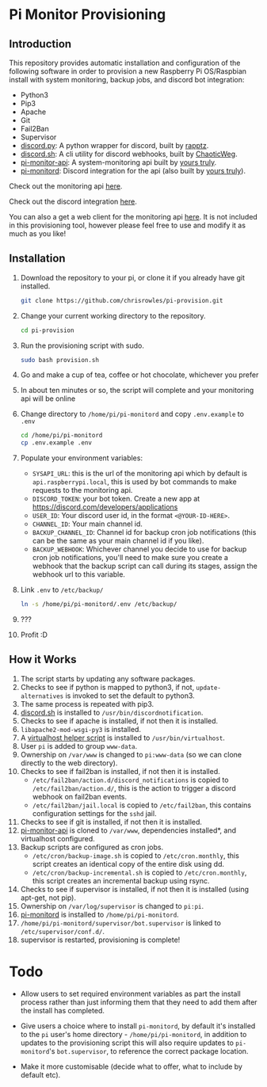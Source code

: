 # Pi Monitor Provisioning

## Introduction

This repository provides automatic installation and configuration of the following software in order to provision a new Raspberry Pi OS/Raspbian install with system monitoring, backup jobs, and discord bot integration:


- Python3
- Pip3
- Apache
- Git
- Fail2Ban
- Supervisor
- [discord.py](https://pypi.org/project/discord.py/): A python wrapper for discord, built by [rapptz](https://pypi.org/user/rapptz/).
- [discord.sh](https://github.com/ChaoticWeg/discord.sh): A cli utility for discord webhooks, built by [ChaoticWeg](https://github.com/ChaoticWeg).
- [pi-monitor-api](https://github.com/chrisrowles/pi-monitor-api): A system-monitoring api built by [yours truly](https://github.com/chrisrowles).
- [pi-monitord](https://github.com/chrisrowles/pi-monitord): Discord integration for the api (also built by [yours truly](https://github.com/chrisrowles)).

Check out the monitoring api [here](https://github.com/chrisrowles/pi-monitor-api).

Check out the discord integration [here](https://github.com/chrisrowles/pi-monitord).

You can also a get a web client for the monitoring api [here](https://github.com/chrisrowles/pi-monitor). It is not included in this provisioning tool, however please feel free to use and modify it as much as you like!

## Installation

1. Download the repository to your pi, or clone it if you already have git installed.

    ```sh
    git clone https://github.com/chrisrowles/pi-provision.git
    ```
2. Change your current working directory to the repository.

    ```sh
    cd pi-provision
    ```
3. Run the provisioning script with sudo.

    ```sh
    sudo bash provision.sh
    ```
4. Go and make a cup of tea, coffee or hot chocolate, whichever you prefer
5. In about ten minutes or so, the script will complete and your monitoring api will be online
6. Change directory to `/home/pi/pi-monitord` and copy `.env.example` to `.env`

    ```sh
    cd /home/pi/pi-monitord
    cp .env.example .env
    ```
7. Populate your environment variables:
    - `SYSAPI_URL`: this is the url of the monitoring api which by default is `api.raspberrypi.local`, this is used by bot commands to make requests to the monitoring api.
    - `DISCORD_TOKEN`: your bot token. Create a new app at https://discord.com/developers/applications
    - `USER_ID`: Your discord user id, in the format `<@YOUR-ID-HERE>`.
    - `CHANNEL_ID`: Your main channel id.
    - `BACKUP_CHANNEL_ID`: Channel id for backup cron job notifications (this can be the same as your main channel id if you like).
    - `BACKUP_WEBHOOK`: Whichever channel you decide to use for backup cron job notifications, you'll need to make sure you create a webhook that the backup script can call during its stages, assign the webhook url to this variable.
8. Link `.env` to `/etc/backup/`
    ```sh
    ln -s /home/pi/pi-monitord/.env /etc/backup/
    ```
9. ???
10. Profit :D

## How it Works

1. The script starts by updating any software packages.
2. Checks to see if python is mapped to python3, if not, `update-alternatives` is invoked to set the default to python3.
3. The same process is repeated with pip3.
4. [discord.sh](https://github.com/ChaoticWeg/discord.sh) is installed to `/usr/bin/discordnotification`.
5. Checks to see if apache is installed, if not then it is installed.
6. `libapache2-mod-wsgi-py3` is installed.
7. A [virtualhost helper script](https://github.com/chrisrowles/dotfiles/blob/master/scripts/virtualhost) is installed to `/usr/bin/virtualhost`.
8. User `pi` is added to group `www-data`.
9. Ownership on `/var/www` is changed to `pi:www-data` (so we can clone directly to the web directory).
10. Checks to see if fail2ban is installed, if not then it is installed.
    - `/etc/fail2ban/action.d/discord_notifications` is copied to `/etc/fail2ban/action.d/`, this is the action to trigger a discord webhook on fail2ban events.
    - `/etc/fail2ban/jail.local` is copied to `/etc/fail2ban`, this contains configuration settings for the `sshd` jail.
11. Checks to see if git is installed, if not then it is installed.
12. [pi-monitor-api](https://github.com/chrisrowles/pi-monitor-api) is cloned to `/var/www`, dependencies installed*, and virtualhost configured.
13. Backup scripts are configured as cron jobs.
    - `/etc/cron/backup-image.sh` is copied to `/etc/cron.monthly`, this script creates an identical copy of the entire disk using dd.
    - `/etc/cron/backup-incremental.sh` is copied to `/etc/cron.monthly`, this script creates an incremental backup using rsync.
14. Checks to see if supervisor is installed, if not then it is installed (using apt-get, not pip).
15. Ownership on `/var/log/supervisor` is changed to `pi:pi`.
16. [pi-monitord](https://github.com/chrisrowles/pi-monitord) is installed to `/home/pi/pi-monitord`.
17. `/home/pi/pi-monitord/supervisor/bot.supervisor` is linked to `/etc/supervisor/conf.d/`.
18. supervisor is restarted, provisioning is complete!


# Todo

- Allow users to set required environment variables as part the install process rather than just informing them that they need to add them after the install has completed.

- Give users a choice where to install `pi-monitord`, by default it's installed to the `pi` user's home directory - `/home/pi/pi-monitord`, in addition to updates to the provisioning script this will also require updates to `pi-monitord`'s `bot.supervisor`, to reference the correct package location.

- Make it more customisable (decide what to offer, what to include by default etc).